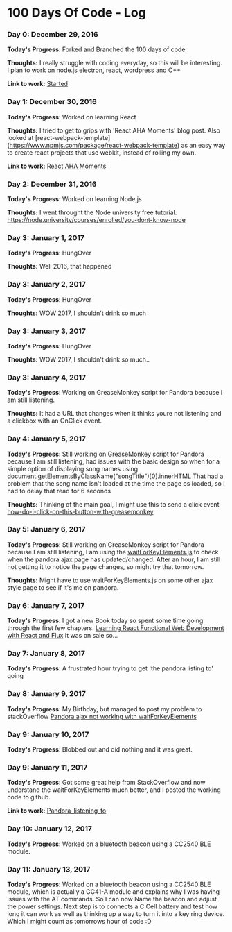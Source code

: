 # 100 Days Of Code - Log

### Day 0: December 29, 2016

**Today's Progress**: Forked and Branched the 100 days of code

**Thoughts:** I really struggle with coding everyday,  so this will be interesting.  I plan to work on node.js electron, react, wordpress and C++

**Link to work:** [Started](https://github.com/hellonearthis/100-days-of-code/edit/BrettCooper/log.md)

### Day 1: December 30, 2016

**Today's Progress**: Worked on learning React

**Thoughts:** I tried to get to grips with 'React AHA Moments' blog post.  Also looked at [react-webpack-template] (https://www.npmjs.com/package/react-webpack-template) as an easy way to create react projects that use webkit, instead of rolling my own.

**Link to work:** [React AHA Moments](https://tylermcginnis.com/react-aha-moments/)

### Day 2: December 31, 2016

**Today's Progress**: Worked on learning Node,js

**Thoughts:** I went throught the Node university free tutorial. https://node.university/courses/enrolled/you-dont-know-node 

### Day 3: January 1, 2017

**Today's Progress**: HungOver

**Thoughts:** Well 2016, that happened

### Day 3: January 2, 2017

**Today's Progress**: HungOver

**Thoughts:** WOW 2017, I shouldn't drink so much

### Day 3: January 3, 2017

**Today's Progress**: HungOver

**Thoughts:** WOW 2017, I shouldn't drink so much..

### Day 3: January 4, 2017

**Today's Progress**: Working on GreaseMonkey script for Pandora because I am still listening.

**Thoughts:** It had a URL that changes when it thinks youre not listening and a clickbox with an OnClick event.

### Day 4: January 5, 2017

**Today's Progress**: Still working on GreaseMonkey script for Pandora because I am still listening,  had issues with the basic design so when for a simple option of displaying song names using document.getElementsByClassName("songTitle")[0].innerHTML 
That had a problem that the song name isn't loaded at the time the page os loaded,  so I had to delay that read for 6 seconds

**Thoughts:** Thinking of the main goal, I might use this to send a click event [how-do-i-click-on-this-button-with-greasemonkey](http://stackoverflow.com/questions/12252701/how-do-i-click-on-this-button-with-greasemonkey)

### Day 5: January 6, 2017

**Today's Progress**: Still working on GreaseMonkey script for Pandora because I am still listening,  I am using the [waitForKeyElements.js](https://gist.github.com/BrockA/2625891)  to check when the pandora ajax page has updated/changed.
After an hour, I am still not getting it to notice the page changes,  so might try that tomorrow.

**Thoughts:** Might have to use waitForKeyElements.js on some other ajax style page to see if it's me on pandora.

### Day 6: January 7, 2017

**Today's Progress**: I got a new Book today so spent some time going through the first few chapters.  [Learning React
Functional Web Development with React and Flux](http://shop.oreilly.com/product/0636920049579.do)  It was on sale so...

### Day 7: January 8, 2017

**Today's Progress**: A frustrated hour trying to get 'the pandora listing to' going

### Day 8: January 9, 2017

**Today's Progress**: My Birthday, but managed to post my problem to stackOverflow [Pandora ajax not working with waitForKeyElements](http://stackoverflow.com/questions/41541110/pandora-ajax-not-working-with-waitforkeyelements)
 
### Day 9: January 10, 2017

**Today's Progress**: Blobbed out and did nothing and it was great.

### Day 9: January 11, 2017

**Today's Progress**: Got some great help from StackOverflow and now understand the waitForKeyElements much better, and I posted the working code to github.

**Link to work:** [Pandora_listening_to](https://github.com/hellonearthis/Pandora_listening_to)  


### Day 10: January 12, 2017

**Today's Progress**: Worked on a bluetooth beacon using a CC2540 BLE module.

### Day 11: January 13, 2017

**Today's Progress**: Worked on a bluetooth beacon using a CC2540 BLE module, which is actually a CC41-A module and explains why I was having issues with the AT commands.  So I can now Name the beacon and adjust the power settings.  Next step is to connects a C Cell battery and test how long it can work as well as thinking up a way to turn it into a key ring device.  Which I might count as tomorrows hour of code :D

